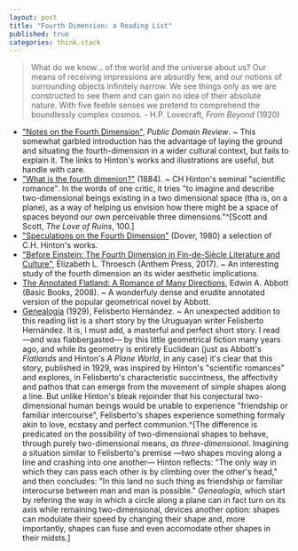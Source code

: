 ```yaml
---
layout: post
title: "Fourth Dimension: a Reading List"
published: true
categories: think.stack
---
```


>What do we know… of the world and the universe about us? Our means of receiving impressions are absurdly few, and our notions of surrounding objects infinitely narrow. We see things only as we are constructed to see them and can gain no idea of their absolute nature. With five feeble senses we pretend to comprehend the boundlessly complex cosmos. - H.P. Lovecraft, *From Beyond* (1920)

- ["Notes on the Fourth Dimension"](https://publicdomainreview.org/2015/10/28/notes-on-the-fourth-dimension/), *Public Domain Review*. ~ This somewhat garbled introduction has the advantage of laying the ground and situating the fourth-dimension in a wider cultural context, but fails to explain it. The links to Hinton's works and illustrations are useful, but handle with care.
- ["What is the fourth dimenion?"](https://en.wikisource.org/wiki/What_is_the_Fourth_Dimension%3F) (1884). ~ CH Hinton's seminal "scientific romance". In the words of one critic, it tries "to imagine and describe two-dimensional beings existing in a two dimensional space (tha is, on a plane), as a way of helping us envision how there might be a space of spaces beyond our own perceivable three dimensions."^[Scott and Scott, *The Love of Ruins*, 100.]  
- ["Speculations on the Fourth Dimension"](https://www.goodreads.com/book/show/327643.Speculations_on_the_Fourth_Dimension) (Dover, 1980) a selection of C.H. Hinton's works.
- ["Before Einstein: The Fourth Dimension in Fin-de-Siècle Literature and Culture"](https://www.jstor.org/stable/j.ctt1jktqh1?refreqid=excelsior%3Ac1c7127d136dbb17db9e0c9e1c662d7f), Elizabeth L. Throesch (Anthem Press, 2017). ~ An interesting study of the fourth dimension an its wider aesthetic implications.
- [The Annotated Flatland: A Romance of Many Directions](), Edwin A. Abbott (Basic Books, 2008). ~ A wonderfuly dense and erudite annotated version of  the popular geometrical novel by Abbott. 
- [Genealogía](https://zonaeeducativa.wordpress.com/instrumento-didactico/matematica/genealogia-cuento-de-felisberto-hernandez/) (1929), Felisberto Hernández. ~ An unexpected addition to this reading list is a short story by the Uruguayan writer Felisberto Hernández. It is, I must add, a masterful and perfect short story. I read —and was flabbergasted— by this little geometrical fiction many years ago, and while its geometry is entirely Euclidean (just as Abbott's *Flatlands* and Hinton's *A Plane World*, in any case) it's clear that this story, published in 1929, was inspired by Hinton's "scientific romances" and explores, in Felisberto's characteristic succintness, the affectivity and pathos that can emerge from the movement of simple shapes along a line. But unlike Hinton's bleak rejoinder that his conjectural two-dimensional human beings would be unable to experience "friendship or familiar intercourse", Felisberto's shapes experience something formaly akin to love, ecstasy and perfect communion.^[The difference is predicated on the possibility of two-dimensional shapes to behave, through purely two-dimensional means, *as three-dimensional*. Imagining a situation similar to Felisberto's premise —two shapes moving along a line and crashing into one another— Hinton reflects: "The only way in which they can pass each other is by climbing over the other's head," and then concludes: "In this land no such thing as friendship or familiar interocurse between man and man is possible." *Genealogía*, which start by refering the way in which a circle along a plane can in fact turn on its axis while remaining two-dimensional, devices another option: shapes can modulate their speed by changing their shape and, more importantly, shapes can fuse and even accomodate other shapes in their midsts.] 


